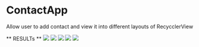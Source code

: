 # ContactApp
Allow user to add contact and view it into different layouts of RecycclerView 

** RESULTs **
![](app/src/main/res/drawable/pic1.png)
![](app/src/main/res/drawable/pic3.png)
![](app/src/main/res/drawable/main3.png)
![](app/src/main/res/drawable/main2.png)
![](app/src/main/res/drawable/pic5.png)
